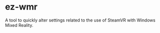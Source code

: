 # ez-wmr
A tool to quickly alter settings related to the use of SteamVR with Windows Mixed Reality.
